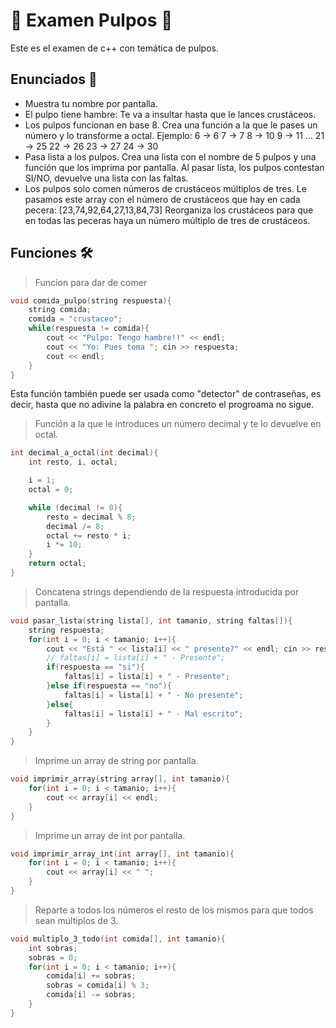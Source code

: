 # 🐙 Examen Pulpos 🐙

Este es el examen de c++ con temática de pulpos.

## Enunciados 📄

* Muestra tu nombre por pantalla.
* El pulpo tiene hambre: Te va a insultar hasta que le lances crustáceos.
* Los pulpos funcionan en base 8.
        Crea una función a la que le pases un número y lo transforme a octal. Ejemplo:
        6 -> 6
        7 -> 7
        8 -> 10
        9 -> 11
        ...
        21 -> 25
        22 -> 26
        23 -> 27
        24 -> 30
* Pasa lista a los pulpos.
Crea una lista con el nombre de 5 pulpos y una función que los imprima por pantalla.
Al pasar lista, los pulpos contestan SI/NO, devuelve una lista con las faltas.
* Los pulpos solo comen números de crustáceos múltiplos de tres.
Le pasamos este array con el número de crustáceos que hay en cada pecera:
[23,74,92,64,27,13,84,73]
Reorganiza los crustáceos para que en todas las peceras haya un número múltiplo de tres de crustáceos.

## Funciones 🛠

> Funcion para dar de comer

```cpp
void comida_pulpo(string respuesta){
    string comida;
    comida = "crustaceo";
    while(respuesta != comida){
        cout << "Pulpo: Tengo hambre!!" << endl;
        cout << "Yo: Pues toma "; cin >> respuesta;
        cout << endl;
    }
}
```

Esta función también puede ser usada como "detector" de contraseñas, es decir, hasta que no adivine la palabra en concreto el progroama no sigue.

> Función a la que le introduces un número decimal y te lo devuelve en octal.

```cpp
int decimal_a_octal(int decimal){
    int resto, i, octal;

    i = 1;
    octal = 0;

    while (decimal != 0){
        resto = decimal % 8;
        decimal /= 8;
        octal += resto * i;
        i *= 10;
    }
    return octal;
}
```

> Concatena strings dependiendo de la respuesta introducida por pantalla.

```cpp
void pasar_lista(string lista[], int tamanio, string faltas[]){
    string respuesta;
    for(int i = 0; i < tamanio; i++){
        cout << "Está " << lista[i] << " presente?" << endl; cin >> respuesta;
        // faltas[i] = lista[i] + " - Presente";
        if(respuesta == "si"){
            faltas[i] = lista[i] + " - Presente";
        }else if(respuesta == "no"){
            faltas[i] = lista[i] + " - No presente";
        }else{
            faltas[i] = lista[i] + " - Mal escrito";
        }
    }
}
```

> Imprime un array de string por pantalla.

```cpp
void imprimir_array(string array[], int tamanio){
    for(int i = 0; i < tamanio; i++){
        cout << array[i] << endl;
    }
}
```

> Imprime un array de int por pantalla.

```cpp
void imprimir_array_int(int array[], int tamanio){
    for(int i = 0; i < tamanio; i++){
        cout << array[i] << " ";
    }
}
```

> Reparte a todos los números el resto de los mismos para que todos sean múltiplos de 3.

```cpp
void multiplo_3_todo(int comida[], int tamanio){
    int sobras;
    sobras = 0;
    for(int i = 0; i < tamanio; i++){
        comida[i] += sobras;
        sobras = comida[i] % 3;
        comida[i] -= sobras;
    }
}
```